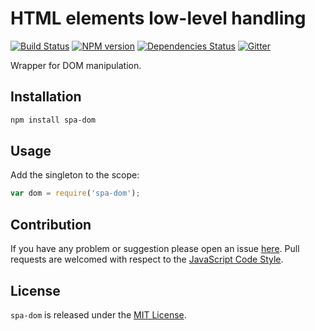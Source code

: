 HTML elements low-level handling
================================

[![Build Status](https://img.shields.io/travis/spasdk/dom.svg?style=flat-square)](https://travis-ci.org/spasdk/dom)
[![NPM version](https://img.shields.io/npm/v/spa-dom.svg?style=flat-square)](https://www.npmjs.com/package/spa-dom)
[![Dependencies Status](https://img.shields.io/david/spasdk/dom.svg?style=flat-square)](https://david-dm.org/spasdk/dom)
[![Gitter](https://img.shields.io/badge/gitter-join%20chat-blue.svg?style=flat-square)](https://gitter.im/DarkPark/spasdk)


Wrapper for DOM manipulation.


## Installation ##

```bash
npm install spa-dom
```


## Usage ##

Add the singleton to the scope:

```js
var dom = require('spa-dom');
```



## Contribution ##

If you have any problem or suggestion please open an issue [here](https://github.com/spasdk/dom/issues).
Pull requests are welcomed with respect to the [JavaScript Code Style](https://github.com/DarkPark/jscs).


## License ##

`spa-dom` is released under the [MIT License](license.md).
